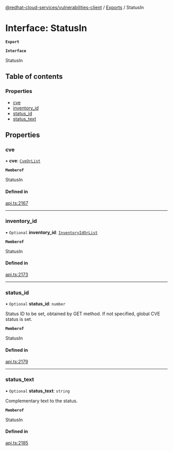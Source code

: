 [@redhat-cloud-services/vulnerabilities-client](../README.md) / [Exports](../modules.md) / StatusIn

# Interface: StatusIn

**`Export`**

**`Interface`**

StatusIn

## Table of contents

### Properties

- [cve](StatusIn.md#cve)
- [inventory\_id](StatusIn.md#inventory_id)
- [status\_id](StatusIn.md#status_id)
- [status\_text](StatusIn.md#status_text)

## Properties

### cve

• **cve**: [`CveOrList`](../modules.md#cveorlist)

**`Memberof`**

StatusIn

#### Defined in

[api.ts:2167](https://github.com/RedHatInsights/javascript-clients/blob/master/packages/vulnerabilities/api.ts#L2167)

___

### inventory\_id

• `Optional` **inventory\_id**: [`InventoryIdOrList`](../modules.md#inventoryidorlist)

**`Memberof`**

StatusIn

#### Defined in

[api.ts:2173](https://github.com/RedHatInsights/javascript-clients/blob/master/packages/vulnerabilities/api.ts#L2173)

___

### status\_id

• `Optional` **status\_id**: `number`

Status ID to be set, obtained by GET method. If not specified, global CVE status is set.

**`Memberof`**

StatusIn

#### Defined in

[api.ts:2179](https://github.com/RedHatInsights/javascript-clients/blob/master/packages/vulnerabilities/api.ts#L2179)

___

### status\_text

• `Optional` **status\_text**: `string`

Complementary text to the status.

**`Memberof`**

StatusIn

#### Defined in

[api.ts:2185](https://github.com/RedHatInsights/javascript-clients/blob/master/packages/vulnerabilities/api.ts#L2185)
